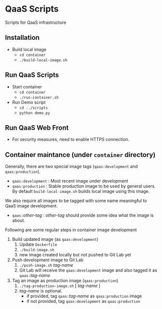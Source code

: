 # QaaS Scripts
Scripts for QaaS infrastructure

## Installation
- Build local image
  - `cd container`
  - `./build-local-image.sh`

## Run QaaS Scripts
- Start container
  - `cd container`
  - `./run-container.sh` 
- Run Demo script
  - `cd ../scripts`
  - `python demo.py`
  
## Run QaaS Web Front
- For security measures, need to enable HTTPS connection.
  
## Container maintance (under `container` directory)
Generally, there are two special image tags (`qaas:development` and `qaas:production`).
- `qaas:development` : Most recent image under development
- `qaas:production` : Stable production image to be used by general users.  By default `build-local-image.sh` builds local image using this image.

We also require all images to be tagged with some name meaningful to QaaS image development.
- `qaas:`_other-tag_ : _other-tag_ should provide some idea what the image is about.

Following are some regular steps in container image development
1. Build updated image (as `qaas:development`)
   1. Update `Dockerfile`
   2. `./build-image.sh`
   3. new image created locally but not pushed to Git Lab yet
2. Push development image to Git Lab
   1. `./push-image.sh` _tag-name_
   2. Git Lab will receive the `qaas:development` image and also tagged it as `qaas:`_tag-name_
3. Tag an image as production image (`qaas:production`)
   1. `./tag-production-image.sh` [ _tag-name_ ]
   2. _tag-name_ is optional.
      - if provided, tag `qaas:`_tag-name_ as `qaas:production` image
      - if not provided, tag `qaas:development` as `qaas:production`

